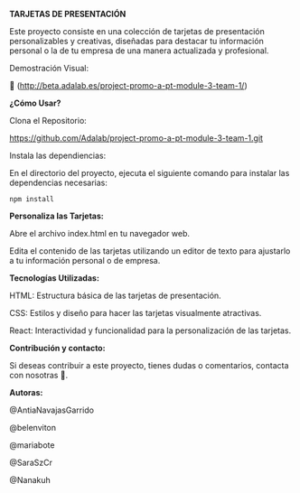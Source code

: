 **TARJETAS DE PRESENTACIÓN**

Este proyecto consiste en una colección de tarjetas de presentación personalizables y creativas, diseñadas para destacar tu información personal o la de tu empresa de una manera actualizada y profesional.

Demostración Visual:

 🔗 (http://beta.adalab.es/project-promo-a-pt-module-3-team-1/)


**¿Cómo Usar?**

Clona el Repositorio:

https://github.com/Adalab/project-promo-a-pt-module-3-team-1.git

Instala las dependiencias:

En el directorio del proyecto, ejecuta el siguiente comando para instalar las dependencias necesarias:

```
npm install
```



**Personaliza las Tarjetas:**

Abre el archivo index.html en tu navegador web. 

Edita el contenido de las tarjetas utilizando un editor de texto para ajustarlo a tu información personal o de empresa.



**Tecnologías Utilizadas:**

HTML: Estructura básica de las tarjetas de presentación.

CSS: Estilos y diseño para hacer las tarjetas visualmente atractivas.

React: Interactividad y funcionalidad para la personalización de las tarjetas.



**Contribución y contacto:**

Si deseas contribuir a este proyecto, tienes dudas o comentarios, contacta con nosotras 🙂.


**Autoras:**

@AntiaNavajasGarrido

@belenviton

@mariabote

@SaraSzCr

@Nanakuh





